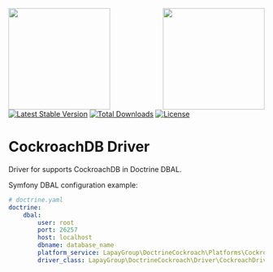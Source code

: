 <a href="https://lapay.group/"><img align="left" width="200" src="https://lapay.group/lglogo.jpg"></a>
<a href="https://www.cockroachlabs.com/"><img align="right" width="200" src="https://d33wubrfki0l68.cloudfront.net/1c17b3053b29646cdddc53965186a02179b59842/3ead0/img/cockroachlabs-logo-170.png"></a>

<br /><br /><br />
[![Latest Stable Version](https://poser.pugx.org/lapaygroup/doctrine-cockroachdb/v/stable)](https://packagist.org/packages/lapaygroup/doctrine-cockroachdb)
[![Total Downloads](https://poser.pugx.org/lapaygroup/doctrine-cockroachdb/downloads)](https://packagist.org/packages/lapaygroup/doctrine-cockroachdb)
[![License](https://poser.pugx.org/lapaygroup/doctrine-cockroachdb/license)](https://packagist.org/packages/lapaygroup/doctrine-cockroachdb)

# CockroachDB Driver

Driver for supports CockroachDB in Doctrine DBAL. 

Symfony DBAL configuration example:
```yaml
# doctrine.yaml
doctrine:
    dbal:
        user: root
        port: 26257
        host: localhost
        dbname: database_name
        platform_service: LapayGroup\DoctrineCockroach\Platforms\CockroachPlatform
        driver_class: LapayGroup\DoctrineCockroach\Driver\CockroachDriver
```
